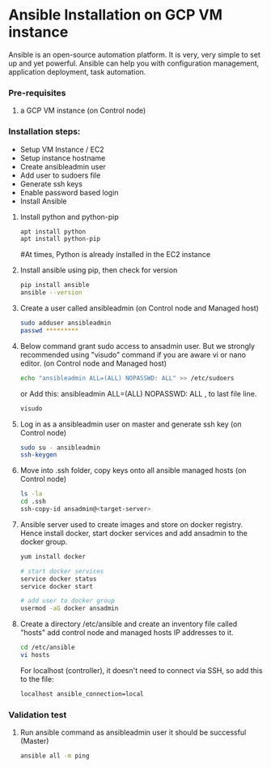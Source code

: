 # Ansible Installation on GCP VM instance

Ansible is an open-source automation platform. It is very, very simple to set up and yet powerful. Ansible can help you with configuration management, application deployment, task automation.

### Pre-requisites

1. a GCP VM instance (on Control node)

### Installation steps:
- Setup VM Instance / EC2
- Setup instance hostname
- Create ansibleadmin user
- Add user to sudoers file
- Generate ssh keys
- Enable password based login
- Install Ansible

1. Install python and python-pip
   ```sh
   apt install python
   apt install python-pip
   ```
   #At times, Python is already installed in the EC2 instance
   
1. Install ansible using pip, then check for version
    ```sh
    pip install ansible
   ansible --version
   ```
   
1. Create a user called ansibleadmin (on Control node and Managed host)  
   ```sh
   sudo adduser ansibleadmin
   passwd *********
   ```
1. Below command grant sudo access to ansadmin user. But we strongly recommended using "visudo" command if you are aware vi or nano editor.  (on Control node and Managed host)
   ```sh
   echo "ansibleadmin ALL=(ALL) NOPASSWD: ALL" >> /etc/sudoers
   ```
   or Add this: ansibleadmin ALL=(ALL) NOPASSWD: ALL , to last file line.
   ```sh
   visudo
   ```
   
1. Log in as a ansibleadmin user on master and generate ssh key (on Control node)
   ```sh 
   sudo su - ansibleadmin
   ssh-keygen
   ```
1. Move into .ssh folder, copy keys onto all ansible managed hosts (on Control node)
   ```sh 
   ls -la
   cd .ssh
   ssh-copy-id ansadmin@<target-server>
   ```

1. Ansible server used to create images and store on docker registry. Hence install docker, start docker services and add ansadmin to the docker group. 
   ```sh
   yum install docker
   
   # start docker services 
   service docker status
   service docker start 
   
   # add user to docker group 
   usermod -aG docker ansadmin

   ```
1. Create a directory /etc/ansible and create an inventory file called "hosts" add control node and managed hosts IP addresses to it. 
   ```sh
   cd /etc/ansible
   vi hosts
   ```
   For localhost (controller), it doesn't need to connect via SSH, so add this to the file:
   ```sh
   localhost ansible_connection=local
   ```
 
### Validation test

   
1. Run ansible command as ansibleadmin user it should be successful (Master)
   ```sh 
   ansible all -m ping
   ```
